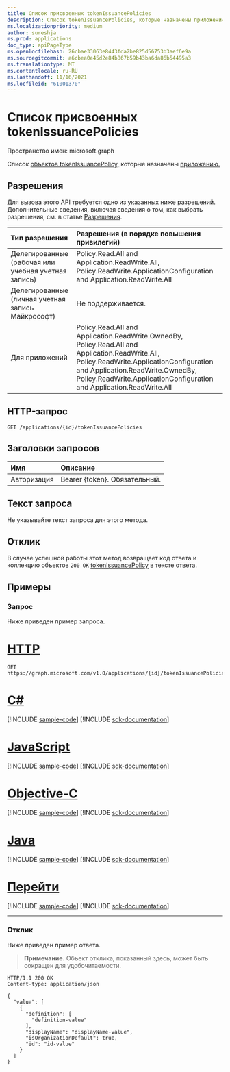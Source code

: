 ```yaml
---
title: Список присвоенных tokenIssuancePolicies
description: Список tokenIssuancePolicies, которые назначены приложению.
ms.localizationpriority: medium
author: sureshja
ms.prod: applications
doc_type: apiPageType
ms.openlocfilehash: 26cbae33063e8443fda2be825d56753b3aef6e9a
ms.sourcegitcommit: a6cbea0e45d2e84b867b59b43ba6da86b54495a3
ms.translationtype: MT
ms.contentlocale: ru-RU
ms.lasthandoff: 11/16/2021
ms.locfileid: "61001370"
---
```

# <a name="list-assigned-tokenissuancepolicies"></a>Список присвоенных tokenIssuancePolicies

Пространство имен: microsoft.graph



Список [объектов tokenIssuancePolicy,](../resources/tokenissuancepolicy.md) которые назначены [приложению.](../resources/application.md)

## <a name="permissions"></a>Разрешения

Для вызова этого API требуется одно из указанных ниже разрешений. Дополнительные сведения, включая сведения о том, как выбрать разрешения, см. в статье [Разрешения](/graph/permissions-reference).

| Тип разрешения                        | Разрешения (в порядке повышения привилегий) |
|:---------------------------------------|:--------------------------------------------|
| Делегированные (рабочая или учебная учетная запись)     | Policy.Read.All and Application.ReadWrite.All, Policy.ReadWrite.ApplicationConfiguration and Application.ReadWrite.All |
| Делегированные (личная учетная запись Майкрософт) | Не поддерживается. |
| Для приложений                            | Policy.Read.All and Application.ReadWrite.OwnedBy, Policy.Read.All and Application.ReadWrite.All, Policy.ReadWrite.ApplicationConfiguration and Application.ReadWrite.OwnedBy, Policy.ReadWrite.ApplicationConfiguration and Application.ReadWrite.All |

## <a name="http-request"></a>HTTP-запрос

<!-- { "blockType": "ignored" } -->

```http
GET /applications/{id}/tokenIssuancePolicies
```

## <a name="request-headers"></a>Заголовки запросов

| Имя          | Описание   |
|:--------------|:--------------|
| Авторизация | Bearer {token}. Обязательный. |

## <a name="request-body"></a>Текст запроса

Не указывайте текст запроса для этого метода.

## <a name="response"></a>Отклик

В случае успешной работы этот метод возвращает код ответа и коллекцию объектов `200 OK` [tokenIssuancePolicy](../resources/tokenissuancepolicy.md) в тексте ответа.

## <a name="examples"></a>Примеры

### <a name="request"></a>Запрос

Ниже приведен пример запроса.


# <a name="http"></a>[HTTP](#tab/http)
<!-- {
  "blockType": "request",
  "name": "list_tokenissuancepolicies_on_application"
}-->

```msgraph-interactive
GET https://graph.microsoft.com/v1.0/applications/{id}/tokenIssuancePolicies
```
# <a name="c"></a>[C#](#tab/csharp)
[!INCLUDE [sample-code](../includes/snippets/csharp/list-tokenissuancepolicies-on-application-csharp-snippets.md)]
[!INCLUDE [sdk-documentation](../includes/snippets/snippets-sdk-documentation-link.md)]

# <a name="javascript"></a>[JavaScript](#tab/javascript)
[!INCLUDE [sample-code](../includes/snippets/javascript/list-tokenissuancepolicies-on-application-javascript-snippets.md)]
[!INCLUDE [sdk-documentation](../includes/snippets/snippets-sdk-documentation-link.md)]

# <a name="objective-c"></a>[Objective-C](#tab/objc)
[!INCLUDE [sample-code](../includes/snippets/objc/list-tokenissuancepolicies-on-application-objc-snippets.md)]
[!INCLUDE [sdk-documentation](../includes/snippets/snippets-sdk-documentation-link.md)]

# <a name="java"></a>[Java](#tab/java)
[!INCLUDE [sample-code](../includes/snippets/java/list-tokenissuancepolicies-on-application-java-snippets.md)]
[!INCLUDE [sdk-documentation](../includes/snippets/snippets-sdk-documentation-link.md)]

# <a name="go"></a>[Перейти](#tab/go)
[!INCLUDE [sample-code](../includes/snippets/go/list-tokenissuancepolicies-on-application-go-snippets.md)]
[!INCLUDE [sdk-documentation](../includes/snippets/snippets-sdk-documentation-link.md)]

---


### <a name="response"></a>Отклик

Ниже приведен пример ответа.

> **Примечание.** Объект отклика, показанный здесь, может быть сокращен для удобочитаемости.

<!-- {
  "blockType": "response",
  "truncated": true,
  "@odata.type": "microsoft.graph.tokenIssuancePolicy",
  "isCollection": true
} -->

```http
HTTP/1.1 200 OK
Content-type: application/json

{
  "value": [
    {
      "definition": [
        "definition-value"
      ],
      "displayName": "displayName-value",
      "isOrganizationDefault": true,
      "id": "id-value"
    }
  ]
}
```

<!-- uuid: 16cd6b66-4b1a-43a1-adaf-3a886856ed98
2019-02-04 14:57:30 UTC -->
<!-- {
  "type": "#page.annotation",
  "description": "List assigned tokenIssuancePolicy",
  "keywords": "",
  "section": "documentation",
  "tocPath": ""
}-->

